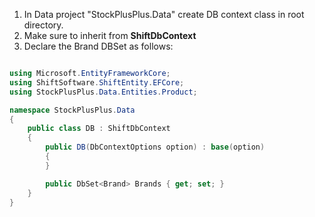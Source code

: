 1. In Data project "StockPlusPlus.Data" create DB context class in root directory.
2. Make sure to inherit from **ShiftDbContext**
3. Declare the Brand DBSet as follows:

```C#

using Microsoft.EntityFrameworkCore;
using ShiftSoftware.ShiftEntity.EFCore;
using StockPlusPlus.Data.Entities.Product;

namespace StockPlusPlus.Data
{
    public class DB : ShiftDbContext
    {
        public DB(DbContextOptions option) : base(option)
        {
        }

        public DbSet<Brand> Brands { get; set; }
    }
}

```